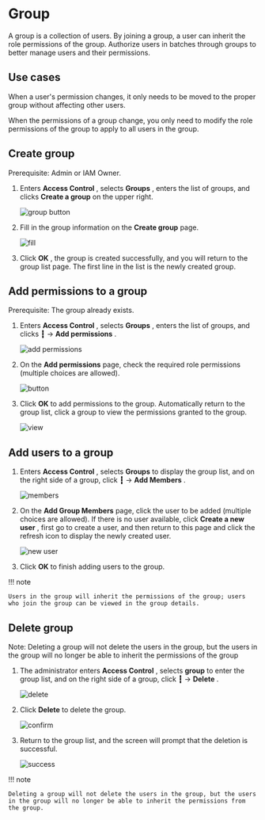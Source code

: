 # Group

A group is a collection of users. By joining a group, a user can inherit the role permissions of the group. Authorize users in batches through groups to better manage users and their permissions.

## Use cases

When a user's permission changes, it only needs to be moved to the proper group without affecting other users.

When the permissions of a group change, you only need to modify the role permissions of the group to apply to all users in the group.

## Create group

Prerequisite: Admin or IAM Owner.

1. Enters __Access Control__ , selects __Groups__ , enters the list of groups, and clicks __Create a group__ on the upper right.

    ![group button](https://docs.daocloud.io/daocloud-docs-images/docs/en/docs/ghippo/images/group00.png)

2. Fill in the group information on the __Create group__ page.

    ![fill](https://docs.daocloud.io/daocloud-docs-images/docs/en/docs/ghippo/images/group01.png)

3. Click __OK__ , the group is created successfully, and you will return to the group list page. The first line in the list is the newly created group.

## Add permissions to a group

Prerequisite: The group already exists.

1. Enters __Access Control__ , selects __Groups__ , enters the list of groups, and clicks __┇__ -> __Add permissions__ .

    ![add permissions](https://docs.daocloud.io/daocloud-docs-images/docs/en/docs/ghippo/images/group02.png)

2. On the __Add permissions__ page, check the required role permissions (multiple choices are allowed).

    ![button](https://docs.daocloud.io/daocloud-docs-images/docs/en/docs/ghippo/images/group03.png)

3. Click __OK__ to add permissions to the group. Automatically return to the group list, click a group to view the permissions granted to the group.

    ![view](https://docs.daocloud.io/daocloud-docs-images/docs/en/docs/ghippo/images/group04.png)

## Add users to a group

1. Enters __Access Control__ , selects __Groups__ to display the group list, and on the right side of a group, click __┇__ -> __Add Members__ .

    ![members](https://docs.daocloud.io/daocloud-docs-images/docs/en/docs/ghippo/images/group05.png)

2. On the __Add Group Members__ page, click the user to be added (multiple choices are allowed). If there is no user available, click __Create a new user__ , first go to create a user, and then return to this page and click the refresh icon to display the newly created user.

    ![new user](https://docs.daocloud.io/daocloud-docs-images/docs/en/docs/ghippo/images/group06.png)

3. Click __OK__ to finish adding users to the group.

!!! note

    Users in the group will inherit the permissions of the group; users who join the group can be viewed in the group details.

## Delete group

Note: Deleting a group will not delete the users in the group, but the users in the group will no longer be able to inherit the permissions of the group

1. The administrator enters __Access Control__ , selects __group__ to enter the group list, and on the right side of a group, click __┇__ -> __Delete__ .

    ![delete](https://docs.daocloud.io/daocloud-docs-images/docs/en/docs/ghippo/images/deletegroup01.png)

2. Click __Delete__ to delete the group.

    ![confirm](https://docs.daocloud.io/daocloud-docs-images/docs/en/docs/ghippo/images/deletegroup02.png)

3. Return to the group list, and the screen will prompt that the deletion is successful.

    ![success](https://docs.daocloud.io/daocloud-docs-images/docs/en/docs/ghippo/images/deletegroup03.png)

!!! note

    Deleting a group will not delete the users in the group, but the users in the group will no longer be able to inherit the permissions from the group.

